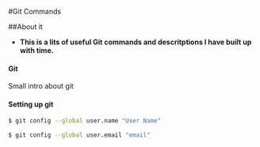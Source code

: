 #Git Commands

##About it
* **This is a lits of useful Git commands and descritptions I have built up with time.**

#### Git 

Small intro about git

#### Setting up git

```sh
$ git config --global user.name "User Name"
```
```sh
$ git config --global user.email "email"
```
